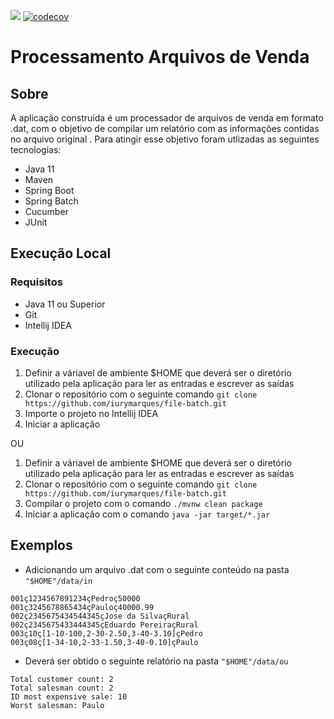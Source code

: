 ![](https://github.com/iurymarques/file-batch/workflows/tests/badge.svg) 
[![codecov](https://codecov.io/gh/iurymarques/file-batch/branch/master/graph/badge.svg)](https://codecov.io/gh/iurymarques/file-batch)

# Processamento Arquivos de Venda

## Sobre

A aplicação construída é um processador de arquivos de venda em formato .dat, com o objetivo de compilar um relatório com as informações contidas no arquivo original . Para atingir esse objetivo foram utlizadas as seguintes tecnologias:

- Java 11
- Maven
- Spring Boot
- Spring Batch
- Cucumber
- JUnit

## Execução Local
### Requisitos
- Java 11 ou Superior
- Git
- Intellij IDEA

### Execução
1. Definir a váriavel de ambiente $HOME que deverá ser o diretório utilizado pela aplicação para ler as entradas e escrever as saídas
3. Clonar o repositório com o seguinte comando `git clone https://github.com/iurymarques/file-batch.git`
4. Importe o projeto no Intellij IDEA
5. Iniciar a aplicação

OU

1. Definir a váriavel de ambiente $HOME que deverá ser o diretório utilizado pela aplicação para ler as entradas e escrever as saídas
2. Clonar o repositório com o seguinte comando `git clone https://github.com/iurymarques/file-batch.git`
3. Compilar o projeto com o comando `./mvnw clean package`
4. Iniciar a aplicação com o comando `java -jar target/*.jar`

## Exemplos
- Adicionando um arquivo .dat com o seguinte conteúdo na pasta `"$HOME"/data/in`
```
001ç1234567891234çPedroç50000
001ç3245678865434çPauloç40000.99
002ç2345675434544345çJose da SilvaçRural
002ç2345675433444345çEduardo PereiraçRural
003ç10ç[1-10-100,2-30-2.50,3-40-3.10]çPedro
003ç08ç[1-34-10,2-33-1.50,3-40-0.10]çPaulo
```
- Deverá ser obtido  o seguinte relatório na pasta  `"$HOME"/data/ou`
```
Total customer count: 2  
Total salesman count: 2  
ID most expensive sale: 10  
Worst salesman: Paulo
```
